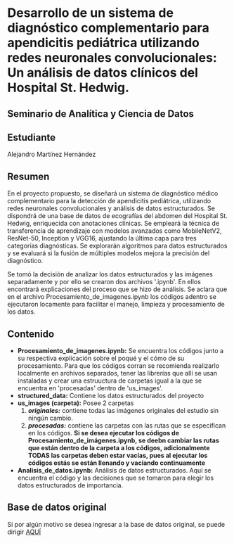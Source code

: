 # Desarrollo de un sistema de diagnóstico complementario para apendicitis pediátrica utilizando redes neuronales convolucionales: Un análisis de datos clínicos del Hospital St. Hedwig.

## Seminario de Analítica y Ciencia de Datos

## Estudiante
Alejandro Martínez Hernández

## Resumen
En el proyecto propuesto, se diseñará un sistema de diagnóstico médico complementario para la detección de apendicitis pediátrica, utilizando redes neuronales convolucionales y análisis de datos estructurados. Se dispondrá de una base de datos de ecografías del abdomen del Hospital St. Hedwig, enriquecida con anotaciones clínicas. Se empleará la técnica de transferencia de aprendizaje con modelos avanzados como MobileNetV2, ResNet-50, Inception y VGG16, ajustando la última capa para tres categorías diagnósticas. Se explorarán algoritmos para datos estructurados y se evaluará si la fusión de múltiples modelos mejora la precisión del diagnóstico.

Se tomó la decisión de analizar los datos estructurados y las imágenes separadamente y por ello se crearon dos archivos '.ipynb'. En ellos encontrará explicaciones del proceso que se hizo de análisis. Se aclara que en el archivo Procesamiento_de_imagenes.ipynb los códigos adentro se ejecutaron locamente para facilitar el manejo, limpieza y procesamiento de los datos.

## Contenido

- **Procesamiento_de_imagenes.ipynb:** Se encuentra los códigos junto a su respectiva explicación sobre el poqué y el cómo de su procesamiento. Para que los códigos corran se recomienda realizarlo localmente en archivos separados, tener las librerías que allí se usan instaladas y crear una estruuctura de carpetas igual a la que se encuentra en 'procesadas' dentro de 'us_images'. 
- **structured_data:** Contiene los datos estructurados del proyecto
- **us_images (carpeta):** Posee 2 carpetas
    1. ***originales:*** contiene todas las imágenes originales del estudio sin ningún cambio.
    2. ***procesadas:*** contiene las carpetas con las rutas que se especifican en los códigos. **Si se desea ejecutar los códigos de Procesamiento_de_imágenes.ipynb, se deebn cambiar las rutas que están dentro de la carpeta a los códigos, adicionalmente TODAS las carpetas deben estar vacías, pues al ejecutar los códigos estás se están llenando y vaciando continuamente**
- **Analisis_de_datos.ipynb:** Análisis de datos estructurados. Aquí se encuentra el código y las decisiones que se tomaron para elegir los datos estructurados de importancia. 

## Base de datos original
Si por algún motivo se desea ingresar a la base de datos original, se puede dirigir [AQUÍ](https://zenodo.org/records/7711412)